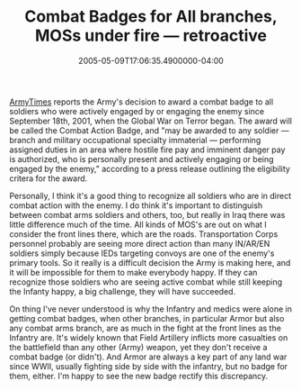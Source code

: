 ﻿---
title: Combat Badges for All branches, MOSs under fire — retroactive
date: "2005-05-09T17:06:35.4900000-04:00"
description: ArmyTimes reports the Army's decision to award a combat badge to all soldiers who were actively engaged by or engaging the enemy since September 18th, 2001, when the Global War on Terror began.
featuredImage: img/9308-featured.png
---

[ArmyTimes](http://armytimes.com/) reports the Army's decision to award a combat badge to all soldiers who were actively engaged by or engaging the enemy since September 18th, 2001, when the Global War on Terror began. The award will be called the Combat Action Badge, and "may be awarded to any soldier — branch and military occupational specialty immaterial — performing assigned duties in an area where hostile fire pay and imminent danger pay is authorized, who is personally present and actively engaging or being engaged by the enemy," according to a press release outlining the eligibility critera for the award.

Personally, I think it's a good thing to recognize all soldiers who are in direct combat action with the enemy. I do think it's important to distinguish between combat arms soldiers and others, too, but really in Iraq there was little difference much of the time. All kinds of MOS's are out on what I consider the front lines there, which are the roads. Transportation Corps personnel probably are seeing more direct action than many IN/AR/EN soldiers simply because IEDs targeting convoys are one of the enemy's primary tools. So it really is a difficult decision the Army is making here, and it will be impossible for them to make everybody happy. If they can recognize those soldiers who are seeing active combat while still keeping the Infanty happy, a big challenge, they will have succeeded.

On thing I've never understood is why the Infantry and medics were alone in getting combat badges, when other branches, in particular Armor but also any combat arms branch, are as much in the fight at the front lines as the Infantry are. It's widely known that Field Artillery inflicts more casualties on the battlefield than any other (Army) weapon, yet they don't receive a combat badge (or didn't). And Armor are always a key part of any land war since WWII, usually fighting side by side with the infantry, but no badge for them, either. I'm happy to see the new badge rectify this discrepancy.

